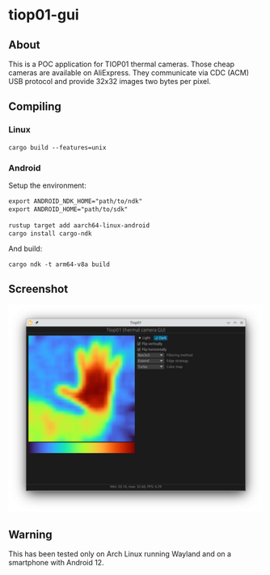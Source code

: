 # tiop01-gui

## About
This is a POC application for TIOP01 thermal cameras. Those cheap cameras are available on AliExpress. They communicate via CDC (ACM) USB protocol and provide 32x32 images two bytes per pixel. 

## Compiling
### Linux
```
cargo build --features=unix
```
### Android
Setup the environment:
```
export ANDROID_NDK_HOME="path/to/ndk"
export ANDROID_HOME="path/to/sdk"

rustup target add aarch64-linux-android
cargo install cargo-ndk
```
And build:
```
cargo ndk -t arm64-v8a build
```

## Screenshot
![](screenshot.png)

## Warning
This has been tested only on Arch Linux running Wayland and on a smartphone with Android 12.
